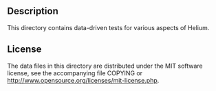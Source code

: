 Description
------------

This directory contains data-driven tests for various aspects of Helium.

License
--------

The data files in this directory are distributed under the MIT software
license, see the accompanying file COPYING or
http://www.opensource.org/licenses/mit-license.php.

